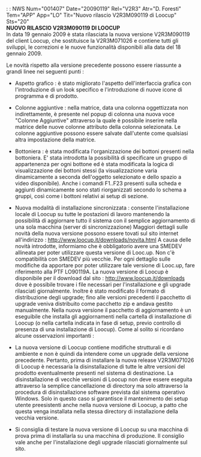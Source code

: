  :  : NWS Num="001407" Date="20090119" Rel="V2R3" Atr="D. Foresti" Tem="APP" App="LO" Tit="Nuovo rilascio V2R3M090119 di Loocup" Sts="20"
<br><b><font class=b><b>NUOVO RILASCIO V2R3M090119 DI LOOCUP</b></font></b><br> 
In data 19 gennaio 2009 è stata rilasciata la nuova versione V2R3M090119 del client Loocup, che sostituisce la V2R3M071026 e contiene tutti gli sviluppi, le correzioni e le nuove funzionalità disponibili alla data del 18 gennaio 2009.

Le novità rispetto alla versione precedente possono essere riassunte a grandi linee nei seguenti punti : 
- Aspetto grafico :  è stato migliorato l'aspetto dell'interfaccia grafica con l'introduzione di un
look specifico e l'introduzione di nuove icone di programma e di prodotto.

- Colonne aggiuntive :  nella matrice, data una colonna oggettizzata non indirettamente, è presente
nel popup di colonna una nuova voce "Colonne Aggiuntive" attraverso la quale è possibile inserire nella matrice delle nuove colonne attributo della colonna selezionata. Le colonne aggiuntive possono
essere salvate dall'utente come qualsiasi altra impostazione della matrice.
- Bottoniera :  è stata modificata l'organizzazione dei bottoni presenti nella bottoniera. E' stata
introdotta la possibilità di specificare un gruppo di appartenenza per ogni bottone ed è stata modificata la logica di visualizzazione dei bottoni stessi (la visualizzazione varia dinamicamente a
seconda dell'oggetto selezionato e dello spazio a video disponibile). Anche i comandi F1..F23 presenti sulla scheda e aggiunti dinamicamente sono stati riorganizzati secondo lo schema a gruppi,
così come i bottoni relativi ai setup di sezione.
- Nuova modalità di installazione sincronizzata :  consente l'installazione locale di Loocup su tutte
le postazioni di lavoro mantenendo la possibilità di aggiornare tutto il sistema con il semplice aggiornamento di una sola macchina (server di sincronizzazione)
Maggiori dettagli sulle novità della nuova versione possono essere tovati sul sito internet all'indirizzo : 
<a href="http://www.loocup.it/downloads/novita.html">http://www.loocup.it/downloads/novita.html</a>
A causa delle novità introdotte, informiamo che è obbligatorio avere una SMEDEV allineata per poter
utilizzare questa versione di Looc.up. Non c'è compatibilità con SMEDEV più vecchie.
Per ogni dettaglio sulle modifiche da apportare por poter utilizzare tale versione di Looc.up, fare
riferimento alla PTF LO90119A.
La nuova versione di Loocup è disponibile per il download dal sito : 
<a href="http://www.loocup.it/downloads">http://www.loocup.it/downloads</a> dove è possibile trovare i file necessari per l'installazione e gli upgrade rilasciati giornalmente.
Inoltre è stato modificato il formato di distribuzione degli upgrade; fino alle versioni precedenti
il pacchetto di upgrade veniva distribuito come pacchetto zip e andava gestito manualmente. Nella nuova versione il pacchetto di aggiornamento è un eseguibile che installa gli aggiornamenti nella cartella di installazione di Loocup (o nella cartella indicata in fase di setup, previo controllo di
presenza di una installazione di Loocup).
Come al solito si ricordano alcune osservazioni importanti : 
- La nuova versione di Loocup contiene modifiche strutturali e di ambiente e non è quindi da
intendere come un upgrade della versione precedente. Pertanto, prima di installare la nuova release V2R3M071026 di Loocup è necessaria la disinstallazione di tutte le altre versioni del prodotto eventualmente presenti nel sistema di destinazione. La disinstallazione di vecchie versioni di Loocup non deve essere eseguita attraverso la semplice cancellazione di directory ma solo attraverso la procedura di disinstallazione software prevista dal sistema operativo Windows. Solo in questo caso si garantisce il mantenimento dei setup utente preesistenti anche nella nuova versione di Loocup, a patto che questa venga installata nella stessa directory di installazione della vecchia versione.
 - Si consiglia di testare la nuova versione di Loocup su una macchina di prova prima di  installarla  su una macchina di produzione. Il consiglio vale anche per l'installazione degli  upgrade rilasciati giornalmente sul sito.

